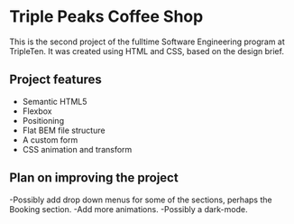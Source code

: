 # Triple Peaks Coffee Shop

This is the second project of the fulltime Software Engineering program at TripleTen. It was created using HTML and CSS, based on the design brief.

## Project features

- Semantic HTML5
- Flexbox
- Positioning
- Flat BEM file structure
- A custom form
- CSS animation and transform

## Plan on improving the project

-Possibly add drop down menus for some of the sections, perhaps the Booking section.
-Add more animations.
-Possibly a dark-mode.
